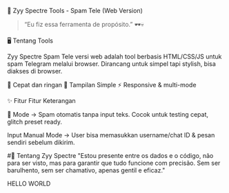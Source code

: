 🌌 Zyy Spectre Tools - Spam Tele (Web Version)

> “Eu fiz essa ferramenta de propósito.” 🕶️💀

🖥️ Tentang Tools

Zyy Spectre Spam Tele versi web adalah tool berbasis HTML/CSS/JS untuk spam Telegram melalui browser.
Dirancang untuk simpel tapi stylish, bisa diakses di browser.

🚀 Cepat dan ringan
🎨 Tampilan Simple
⚡ Responsive & multi-mode

✨ Fitur
Fitur	Keterangan

👾 Mode → Spam otomatis tanpa input teks. Cocok untuk testing cepat, glitch preset ready.

Input Manual Mode → User bisa memasukkan username/chat ID & pesan sendiri sebelum dikirim.

#👤 Tentang Zyy Spectre 
"Estou presente entre os dados e o código, não para ser visto, mas para garantir que tudo funcione com precisão. Sem ser barulhento, sem ser chamativo, apenas gentil e eficaz."

HELLO WORLD

